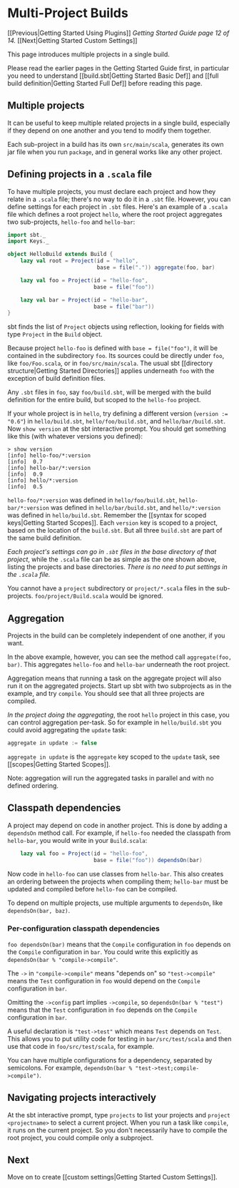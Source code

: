 # Multi-Project Builds

[[Previous|Getting Started Using Plugins]] _Getting Started Guide page
12 of 14._ [[Next|Getting Started Custom Settings]]

This page introduces multiple projects in a single build.

Please read the earlier pages in the Getting Started Guide first,
in particular you need to understand
[[build.sbt|Getting Started Basic Def]] and
[[full build definition|Getting Started Full Def]] before reading
this page.

## Multiple projects

It can be useful to keep multiple related projects in a single build,
especially if they depend on one another and you tend to modify them
together.

Each sub-project in a build has its own `src/main/scala`, generates its own
jar file when you run `package`, and in general works like any other
project.

## Defining projects in a `.scala` file

To have multiple projects, you must declare each project and how they relate
in a `.scala` file; there's no way to do it in a `.sbt` file. However, you
can define settings for each project in `.sbt` files. Here's an example of a
`.scala` file which defines a root project `hello`, where the root project
aggregates two sub-projects, `hello-foo` and `hello-bar`:

```scala
import sbt._
import Keys._

object HelloBuild extends Build {
    lazy val root = Project(id = "hello",
                            base = file(".")) aggregate(foo, bar)

    lazy val foo = Project(id = "hello-foo",
                           base = file("foo"))

    lazy val bar = Project(id = "hello-bar",
                           base = file("bar"))
}
```

sbt finds the list of `Project` objects using reflection, looking for fields
with type `Project` in the `Build` object.

Because project `hello-foo` is defined with `base = file("foo")`, it will be
contained in the subdirectory `foo`. Its sources could be directly under
`foo`, like `foo/Foo.scala`, or in `foo/src/main/scala`. The usual sbt
[[directory structure|Getting Started Directories]] applies underneath `foo` with
the exception of build definition files.

Any `.sbt` files in `foo`, say `foo/build.sbt`, will be merged with the
build definition for the entire build, but scoped to the `hello-foo`
project.

If your whole project is in `hello`, try defining a different version
(`version := "0.6"`) in `hello/build.sbt`, `hello/foo/build.sbt`, and
`hello/bar/build.sbt`.  Now `show version` at the sbt interactive
prompt. You should get something like this (with whatever versions you
defined):

```text
> show version
[info] hello-foo/*:version
[info] 	0.7
[info] hello-bar/*:version
[info] 	0.9
[info] hello/*:version
[info] 	0.5
```

`hello-foo/*:version` was defined in `hello/foo/build.sbt`,
`hello-bar/*:version` was defined in `hello/bar/build.sbt`, and
`hello/*:version` was defined in `hello/build.sbt`. Remember the
[[syntax for scoped keys|Getting Started Scopes]]. Each `version` key is scoped to a
project, based on the location of the `build.sbt`. But all three `build.sbt`
are part of the same build definition.

_Each project's settings can go in `.sbt` files in the base
directory of that project_, while the `.scala` file can be as simple as the
one shown above, listing the projects and base directories. _There is no need
to put settings in the `.scala` file._

You cannot have a `project` subdirectory or `project/*.scala` files in the
sub-projects. `foo/project/Build.scala` would be ignored.

## Aggregation

Projects in the build can be completely independent of one another, if you
want.

In the above example, however, you can see the method call `aggregate(foo, bar)`.
This aggregates `hello-foo` and `hello-bar` underneath the root project.

Aggregation means that running a task on the aggregate project will also run
it on the aggregated projects. Start up sbt with two subprojects as in the
example, and try `compile`. You should see that all three projects are
compiled.

_In the project doing the aggregating_, the root `hello` project in this
case, you can control aggregation per-task. So for example in
`hello/build.sbt` you could avoid aggregating the `update` task:

```scala
aggregate in update := false
```

`aggregate in update` is the `aggregate` key scoped to the `update` task,
see [[scopes|Getting Started Scopes]].

Note: aggregation will run the aggregated tasks in parallel and with no defined
ordering.

## Classpath dependencies

A project may depend on code in another project. This is done by adding a
`dependsOn` method call. For example, if `hello-foo` needed the classpath from
`hello-bar`, you would write in your `Build.scala`:

```scala
    lazy val foo = Project(id = "hello-foo",
                           base = file("foo")) dependsOn(bar)
```

Now code in `hello-foo` can use classes from `hello-bar`. This also creates
an ordering between the projects when compiling them; `hello-bar` must be
updated and compiled before `hello-foo` can be compiled.

To depend on multiple projects, use multiple arguments to `dependsOn`, like
`dependsOn(bar, baz)`.

### Per-configuration classpath dependencies

`foo dependsOn(bar)` means that the `Compile` configuration in `foo` depends
on the `Compile` configuration in `bar`. You could write this explicitly as
`dependsOn(bar % "compile->compile"`.

The `->` in `"compile->compile"` means "depends on" so `"test->compile"`
means the `Test` configuration in `foo` would depend on the `Compile`
configuration in `bar`.

Omitting the `->config` part implies `->compile`, so `dependsOn(bar %
"test")` means that the `Test` configuration in `foo` depends on the
`Compile` configuration in `bar`.

A useful declaration is `"test->test"` which means `Test` depends on
`Test`. This allows you to put utility code for testing in
`bar/src/test/scala` and then use that code in `foo/src/test/scala`, for
example.

You can have multiple configurations for a dependency, separated by
semicolons. For example, `dependsOn(bar % "test->test;compile->compile")`.

## Navigating projects interactively

At the sbt interactive prompt, type `projects` to list your projects and
`project <projectname>` to select a current project. When you run a task
like `compile`, it runs on the current project. So you don't necessarily
have to compile the root project, you could compile only a subproject.

## Next

Move on to create [[custom settings|Getting Started Custom Settings]].
